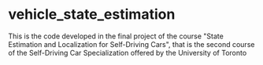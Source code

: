 # vehicle_state_estimation
This is the code developed in the final project of the course "State Estimation and Localization for Self-Driving Cars", that is the second course of the Self-Driving Car Specialization offered by the University of Toronto
